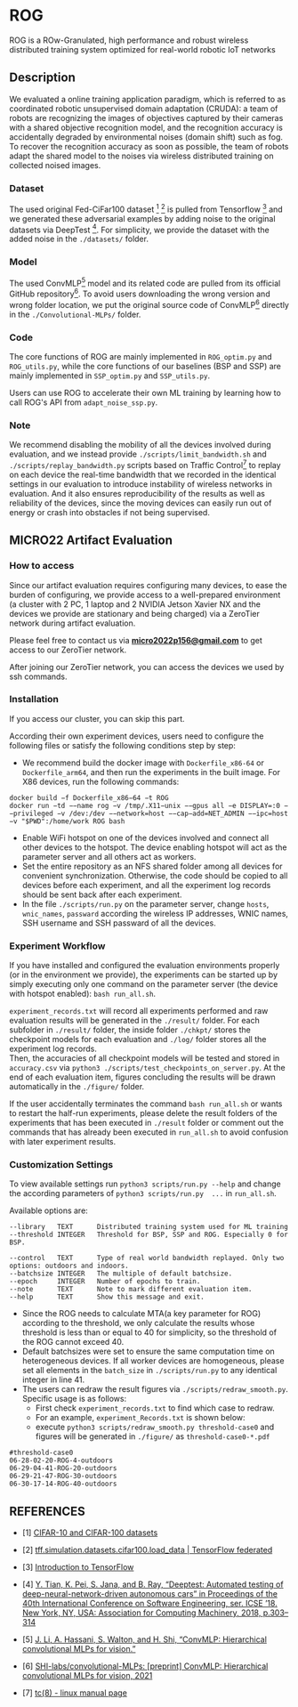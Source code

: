 # ROG
ROG is a ROw-Granulated, high performance and robust wireless distributed training system optimized for real-world robotic IoT networks
## Description
We evaluated a online training application paradigm, which is referred to as coordinated robotic unsupervised domain adaptation (CRUDA): a team of robots are recognizing the images of objectives captured by their cameras with a shared objective recognition model, and the recognition accuracy is accidentally degraded by environmental noises (domain shift) such as fog.
To recover the recognition accuracy as soon as possible, the team of robots adapt the shared model to the noises via wireless distributed training on collected noised images.
### Dataset
The used original Fed-CiFar100 dataset [<sup>1</sup>](#CIFAR-100) [<sup>2</sup>](#cifar100.load_data) is pulled from Tensorflow [<sup>3</sup>](#TensorFlow) and we generated these adversarial examples by adding noise to the original datasets via DeepTest [<sup>4</sup>](#DeepTest).
For simplicity, we provide the dataset with the added noise in the `./datasets/` folder.
### Model
The used ConvMLP[<sup>5</sup>](#ConvMLP-paper) model and its related code are pulled from its official GitHub repository[<sup>6</sup>](#ConvMLP). 
To avoid users downloading the wrong version and wrong folder location, we put the original source code of ConvMLP[<sup>6</sup>](#ConvMLP) directly in the `./Convolutional-MLPs/` folder.
### Code
The core functions of ROG are mainly implemented in `ROG_optim.py` and `ROG_utils.py`, while the core functions of our baselines (BSP and SSP) are mainly implemented in `SSP_optim.py` and `SSP_utils.py`.

Users can use ROG to accelerate their own ML training by learning how to call ROG's API from `adapt_noise_ssp.py`.
### Note
We recommend disabling the mobility of all the devices involved during evaluation, and we instead provide `./scripts/limit_bandwidth.sh` and `./scripts/replay_bandwidth.py` scripts based on Traffic Control[<sup>7</sup>](#tc) to replay on each device the real-time bandwidth that we recorded in the identical settings in our evaluation to introduce instability of wireless networks in evaluation.
And it also ensures reproducibility of the results as well as reliability of the devices, since the moving devices can easily run out of energy or crash into obstacles if not being supervised.
## MICRO22 Artifact Evaluation 
### How to access
Since our artifact evaluation requires configuring many devices, to ease the burden of configuring, we provide access to a well-prepared environment (a cluster with 2 PC, 1 laptop and 2 NVIDIA Jetson Xavier NX and the devices we provide
are stationary and being charged) via a ZeroTier network during artifact evaluation. 

Please feel free to contact us via **micro2022p156@gmail.com** to get access to our ZeroTier network. 

After joining our ZeroTier network, you can access the devices we used by ssh commands.

### Installation
If you access our cluster, you can skip this part.

According their own experiment devices, users need to configure the following files or satisfy the following conditions step by step:
-   We recommend build the docker image with `Dockerfile_x86-64` or `Dockerfile_arm64`, and then run the experiments in the built image.
For X86 devices, run the following commands:
```
docker build −f Dockerfile_x86−64 −t ROG
docker run −td −−name rog −v /tmp/.X11−unix −−gpus all −e DISPLAY=:0 −−privileged −v /dev:/dev −−network=host −−cap−add=NET_ADMIN −−ipc=host −v "$PWD":/home/work ROG bash
```
-   Enable WiFi hotspot on one of the devices involved and connect all other devices to the hotspot. The device
enabling hotspot will act as the parameter server and all others act as workers.
-   Set the entire repository as an NFS shared folder among all devices for convenient synchronization. Otherwise, the code should be copied to all devices before each experiment, and all the experiment log records should be sent back after each experiment.
-   In the file `./scripts/run.py` on the parameter server, change `hosts`, `wnic_names`, `passward` according the wireless IP addresses, WNIC names, SSH username and SSH passward of all the devices. 

### Experiment Workflow
If you have installed and configured the evaluation environments properly (or in the environment we provide), the experiments can be started up by simply executing only one command on the parameter server (the device with hotspot
enabled): `bash run_all.sh`.

`experiment_records.txt` will record all experiments performed and raw evaluation results will be generated in the `./result/` folder.
For each subfolder in `./result/` folder, the inside folder `./chkpt/` stores the checkpoint models for each evaluation and `./log/` folder stores all the experiment log records.  
Then, the accuracies of all checkpoint models will be tested and stored in `accuracy.csv` via `python3 ./scripts/test_checkpoints_on_server.py`.
At the end of each evaluation item, figures concluding the results will be drawn automatically in the `./figure/` folder.

If the user accidentally terminates the command `bash run_all.sh` or wants to restart the half-run experiments, please delete the result folders of the experiments that has been executed in `./result` folder or comment out the commands that has already been executed in `run_all.sh` to avoid confusion with later experiment results.
### Customization Settings
To view available settings run `python3 scripts/run.py --help` and change the according parameters of `python3 scripts/run.py  ...` in `run_all.sh`.

Available options are:

```
--library   TEXT      Distributed training system used for ML training
--threshold INTEGER   Threshold for BSP, SSP and ROG. Especially 0 for BSP.
                      
--control   TEXT      Type of real world bandwidth replayed. Only two options: outdoors and indoors.
--batchsize INTEGER   The multiple of default batchsize. 
--epoch     INTEGER   Number of epochs to train.
--note      TEXT      Note to mark different evaluation item.
--help      TEXT      Show this message and exit.
```  
-  Since the ROG needs to calculate MTA(a key parameter for ROG) according to the threshold, we only calculate the results whose threshold is less than or equal to 40 for simplicity, so the threshold of the ROG cannot exceed 40.
-  Default batchsizes were set to ensure the same computation time on heterogeneous devices. If all worker devices are homogeneous, please set all elements in the `batch_size` in `./scripts/run.py` to any identical integer in line 41.
- The users can redraw the result figures via `./scripts/redraw_smooth.py`. Specific usage is as follows:
  - First check `experiment_records.txt` to find which case to redraw. 
  - For an example, `experiment_Records.txt` is shown below:
  - execute `python3 scripts/redraw_smooth.py threshold-case0` and figures will be generated in `./figure/` as `threshold-case0-*.pdf`
```
#threshold-case0
06-28-02-20-ROG-4-outdoors
06-29-04-41-ROG-20-outdoors
06-29-21-47-ROG-30-outdoors
06-30-17-14-ROG-40-outdoors
```
## REFERENCES

<div id="CIFAR-100"></div>

- [1] [CIFAR-10 and CIFAR-100 datasets](https://www.cs.toronto.edu/~kriz/cifar.html)


<div id="cifar100.load_data"></div>

- [2] [tff.simulation.datasets.cifar100.load_data | TensorFlow federated](https://www.tensorflow.org/federated/api_docs/python/tff/simulation/datasets/cifar100/load_data)

<div id="TensorFlow"></div>

- [3] [Introduction to TensorFlow](https://tensorflow.google.cn/learn)

<div id="DeepTest"></div>

- [4] [Y. Tian, K. Pei, S. Jana, and B. Ray, “Deeptest: Automated testing of deep-neural-network-driven autonomous cars” in Proceedings of the 40th International Conference on Software Engineering, ser. ICSE ’18. New York, NY, USA: Association for Computing Machinery, 2018, p.303–314](https://doi.org/10.1145/3180155.3180220)

<div id="ConvMLP-paper"></div>

- [5] [J. Li, A. Hassani, S. Walton, and H. Shi, “ConvMLP: Hierarchical convolutional MLPs for vision.”](http://arxiv.org/abs/2109.04454)

<div id="ConvMLP"></div>

- [6] [SHI-labs/convolutional-MLPs: [preprint] ConvMLP: Hierarchical convolutional MLPs for vision, 2021](https://github.com/SHI-Labs/Convolutional-MLPs)

<div id="tc"></div>

- [7] [tc(8) - linux manual page](https://man7.org/linux/man-pages/man8/tc.8.html)

